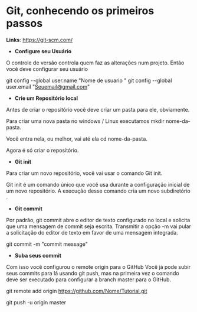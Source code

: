 # Git, conhecendo os primeiros passos

**Links**: https://git-scm.com/

- **Configure seu Usuário**

O controle de versão controla quem faz as alterações num projeto. Então você deve configurar seu usuário

git config --global user.name "Nome de usuario "
git config --global user.email "Seuemail@gmail.com"



- **Crie um Repositório local**

Antes de criar o repositório você deve criar um pasta para ele, obviamente.

Para criar uma nova pasta no windows / Linux executamos mkdir nome-da-pasta.

Você entra nela, ou melhor, vai até ela cd nome-da-pasta.

Agora é só criar o repositório.



- **Git init**

Para criar um novo repositório, você vai usar o comando Git init. 

Git init é um comando único que você usa durante a configuração inicial de um novo repositório. A execução desse comando cria um novo subdiretório .



- **Git commit**

Por padrão, git commit abre o editor de texto configurado no local e solicita que uma mensagem de commit seja escrita. Transmitir a opção -m vai pular a solicitação do editor de texto em favor de uma mensagem integrada.

git commit -m "commit message" 



- **Suba seus commit**

Com isso você configurou o remote origin para o GitHub  Você já pode subir seus commits para lá usando git push, mas na primeira vez o comando deve ser executado para configurar a branch master para o GitHub. 

git remote add origin https://github.com/Nome/Tutorial.git

git push -u origin master





